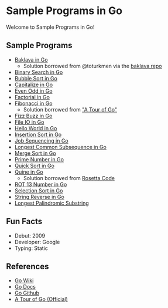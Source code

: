 # Sample Programs in Go

Welcome to Sample Programs in Go!

## Sample Programs

- [Baklava in Go][7]
  - Solution borrowed from @toturkmen via the [baklava repo][1]
- [Binary Search in Go][28]
- [Bubble Sort in Go][16]
- [Capitalize in Go][27]
- [Even Odd in Go][11]
- [Factorial in Go][12]
- [Fibonacci in Go][14]
  - Solution borrowed from ["A Tour of Go"][15]
- [Fizz Buzz in Go][3]
- [File IO in Go][17]
- [Hello World in Go][2]
- [Insertion Sort in Go][18]
- [Job Sequencing in Go][19]
- [Longest Common Subsequence in Go][20]
- [Merge Sort in Go][21]
- [Prime Number in Go][9]
- [Quick Sort in Go][22]
- [Quine in Go][23]
  - Solution borrowed from [Rosetta Code][24]
- [ROT 13 Number in Go][25]
- [Selection Sort in Go][26]
- [String Reverse in Go][8]
- [Longest Palindromic Substring][29]


## Fun Facts

- Debut: 2009
- Developer: Google
- Typing: Static

## References

- [Go Wiki][4]
- [Go Docs][5]
- [Go Github][6]
- [A Tour of Go (Official)][13]

[1]: https://github.com/toturkmen/baklava
[2]: https://therenegadecoder.com/code/hello-world-in-go/
[3]: https://github.com/TheRenegadeCoder/sample-programs/issues/347
[4]: https://en.wikipedia.org/wiki/Go_(programming_language)
[5]: https://golang.org/
[6]: https://github.com/golang/go
[7]: https://github.com/TheRenegadeCoder/sample-programs/issues/428
[8]: https://github.com/TheRenegadeCoder/sample-programs/issues/545
[9]: https://github.com/TheRenegadeCoder/sample-programs/issues/610
[11]: https://github.com/TheRenegadeCoder/sample-programs/issues/618
[12]: https://github.com/TheRenegadeCoder/sample-programs/issues/974
[13]: https://tour.golang.org/
[14]: https://github.com/TheRenegadeCoder/sample-programs/issues/977
[15]: https://tour.golang.org/concurrency/4
[16]: https://github.com/TheRenegadeCoder/sample-programs/issues/987
[17]: https://github.com/TheRenegadeCoder/sample-programs/issues/990
[18]: https://github.com/TheRenegadeCoder/sample-programs/issues/993
[19]: https://github.com/TheRenegadeCoder/sample-programs/issues/996
[20]: https://github.com/TheRenegadeCoder/sample-programs/issues/999
[21]: https://github.com/TheRenegadeCoder/sample-programs/issues/1002
[22]: https://github.com/TheRenegadeCoder/sample-programs/issues/1005
[23]: https://github.com/TheRenegadeCoder/sample-programs/issues/1008
[24]: http://rosettacode.org/wiki/Quine#Go
[25]: https://github.com/TheRenegadeCoder/sample-programs/issues/1011
[26]: https://github.com/TheRenegadeCoder/sample-programs/issues/1014
[27]: https://github.com/TheRenegadeCoder/sample-programs/issues/1331
[28]: https://github.com/TheRenegadeCoder/sample-programs/issues/1761
[29]: https://github.com/TheRenegadeCoder/sample-programs/issues/1994
